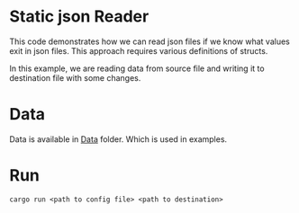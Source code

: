 Static json Reader
===================
This code demonstrates how we can read json files if we know what values exit in json files. This approach requires various definitions of structs.

In this example, we are reading data from source file and writing it to destination file with some changes. 

# Data

Data is available in [Data](../Data) folder. Which is used in examples.

# Run

```shell
cargo run <path to config file> <path to destination>
```

